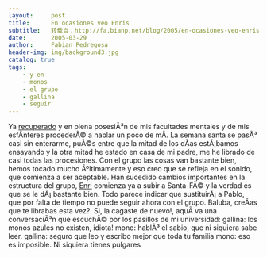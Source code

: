 ```yaml
---
layout:     post
title:      En ocasiones veo Enris
subtitle:   转载自：http://fa.bianp.net/blog/2005/en-ocasiones-veo-enris/
date:       2005-03-29
author:     Fabian Pedregosa
header-img: img/background3.jpg
catalog: true
tags:
    - y en
    - monos
    - el grupo
    - gallina
    - seguir
---
```


Ya [recuperado](http://images.google.es/images?q=tbn:oaxxsgj88i8J:galeon.hispavista.com/pakoperez/img/TioCachas.jpg) y en plena posesiÃ³n de mis facultades mentales y de
mis esfÃ­nteres procederÃ© a hablar un poco de mÃ­. La semana santa se
pasÃ³ casi sin enterarme, puÃ©s entre que la mitad de los dÃ­as
estÃ¡bamos ensayando y la otra mitad he estado en casa de mi padre, me
he librado de casi todas las procesiones. Con el grupo las cosas van
bastante bien, hemos tocado mucho Ãºltimamente y eso creo que se refleja
en el sonido, que comienza a ser aceptable. Han sucedido cambios
importantes en la estructura del grupo, [Enri](http://enrigorh.blogspot.com/) comienza ya a subir a
Santa-FÃ© y la verdad es que se le dÃ¡ bastante bien. Todo parece
indicar que sustituirÃ¡ a Pablo, que por falta de tiempo no puede seguir
ahora con el grupo. Baluba, creÃ­as que te librabas esta vez?. Si, la
cagaste de nuevo!, aquÃ­ va una conversaciÃ³n que escuchÃ© por los
pasillos de mi universidad: gallina: los monos azules no existen,
idiota! mono: hablÃ³ el sabio, que ni siquiera sabe leer. gallina:
seguro que leo y escribo mejor que toda tu familia mono: eso es
imposible. Ni siquiera tienes pulgares
